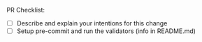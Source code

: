 PR Checklist:
- [ ] Describe and explain your intentions for this change
- [ ] Setup pre-commit and run the validators (info in README.md)
